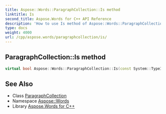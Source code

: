 ```yaml
---
title: Aspose::Words::ParagraphCollection::Is method
linktitle: Is
second_title: Aspose.Words for C++ API Reference
description: 'How to use Is method of Aspose::Words::ParagraphCollection class in C++.'
type: docs
weight: 4000
url: /cpp/aspose.words/paragraphcollection/is/
---
```

## ParagraphCollection::Is method




```cpp
virtual bool Aspose::Words::ParagraphCollection::Is(const System::TypeInfo &target) const override
```

## See Also

* Class [ParagraphCollection](../)
* Namespace [Aspose::Words](../../)
* Library [Aspose.Words for C++](../../../)
